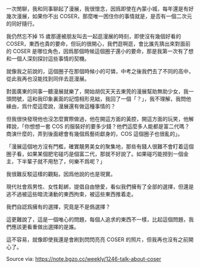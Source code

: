 
一次閒聊，我和同事聊起了漫展，我很懷念，因爲即使在內蒙小城，每年還是有好幾次漫展，如果你不出 COSER，那麼唯一困住你的事情就是，是否有一個二次元的同好隨行。

我仍然忘不掉 15 歲那邊被朋友叫去一起逛漫展的時刻，即使沒有幾個好看的 COSER，東西也貴的要命，但玩的很開心，我們逛啊逛，會比誰先猜出來對面前的 COSER 是哪位角色，因爲那個時候這個圈子還小的要命，那是我第一次有了想和一個人深刻探討這些事情的契機。

就像我之前說的，這個圈子在那個時候小的可憐，中考之後我們去了不同的高中，從此我再也沒能找到同伴去逛漫展。

對面廣東的同事一聽漫展就樂了，開始胡侃天天去東莞的漫展幫助無助少女，我一頭問號，這和我印象裏面的記憶相形見絀，我回了一個「？」，我不理解，我問他緣由，爲什麼這麼說，漫展還有做這種事情的？

但我很快發現他也沒怎麼實際做過，他在開這方面的黃腔，開這方面的玩笑，他解釋說，「你想想一套 COS 的服裝好的要多少錢？他們這麼多人能都是富二代嗎？商演什麼的，弄到後面總會有幾個爲藝術獻身的，COS 這個圈子也很亂的」。

「漫展這個地方沒有門檻，確實靚男美女的聚集地，那些有錢人很難不會盯着這個圈子看，如果某個肥宅碰巧是個富二代，那就不好說了。如果碰巧能撈到一個金主，下半輩子就不用愁了，何樂不爲呢？」

我很難反駁這樣的觀點，因爲他說的也是現實。

現代社會爲男性、女性鬆綁，提倡自由戀愛，看似我們擁有了全部的選擇，但還是逃不過被這些暗流湧動的東西拘束，被這些東西推着走。

我們自認爲擁有的選擇，究竟是不是僞選擇？

這更難說了，這是一個唯心的問題，每個人追求的東西不一樣，比起這個問題，我們應該更看重做出選擇的是誰。

這不容易，就像即使我還是會刷到閃閃亮亮 COSER 的照片，但我再也沒有之前開心了。

Source via: https://note.bgzo.cc/weekly/1246-talk-about-coser